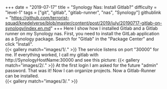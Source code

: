+++
date = "2019-07-17"
title = "Synology Nas: Install Gitlab?"
difficulty = "level-1"
tags = ["git", "gitlab", "gitlab-runner", "nas", "Synology"]
githublink = "https://github.com/terrorist-squad/knedelverse/blob/master/content/post/2019/july/20190717-gitlab-on-synology/index.en.md"
+++
Here I show how I installed Gitlab and a Gitlab runner on my Synology nas. First, you need to install the GitLab application as a Synology package. Search for "Gitlab" in the "Package Center" and click "Install".   
{{< gallery match="images/1/*.*" >}}
The service listens on port "30000" for me. If everything worked, I call my gitlab with http://SynologyHostName:30000 and see this picture:
{{< gallery match="images/2/*.*" >}}
At the first login I am asked for the future "admin" password. That was it! Now I can organize projects. Now a Gitlab-Runner can be installed.  
{{< gallery match="images/3/*.*" >}}

